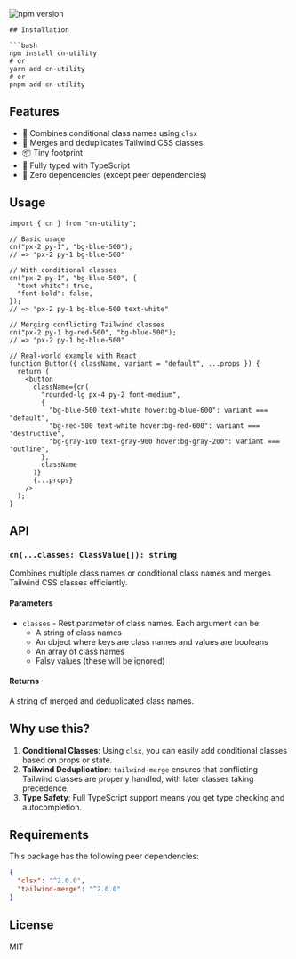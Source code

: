 ![npm version](https://img.shields.io/npm/v/cn-utility)

````mdx:README.mdx
## Installation

```bash
npm install cn-utility
# or
yarn add cn-utility
# or
pnpm add cn-utility
````

## Features

- 🎯 Combines conditional class names using `clsx`
- 🔄 Merges and deduplicates Tailwind CSS classes
- 📦 Tiny footprint
- 💪 Fully typed with TypeScript
- 🚫 Zero dependencies (except peer dependencies)

## Usage

```tsx
import { cn } from "cn-utility";

// Basic usage
cn("px-2 py-1", "bg-blue-500");
// => "px-2 py-1 bg-blue-500"

// With conditional classes
cn("px-2 py-1", "bg-blue-500", {
  "text-white": true,
  "font-bold": false,
});
// => "px-2 py-1 bg-blue-500 text-white"

// Merging conflicting Tailwind classes
cn("px-2 py-1 bg-red-500", "bg-blue-500");
// => "px-2 py-1 bg-blue-500"

// Real-world example with React
function Button({ className, variant = "default", ...props }) {
  return (
    <button
      className={cn(
        "rounded-lg px-4 py-2 font-medium",
        {
          "bg-blue-500 text-white hover:bg-blue-600": variant === "default",
          "bg-red-500 text-white hover:bg-red-600": variant === "destructive",
          "bg-gray-100 text-gray-900 hover:bg-gray-200": variant === "outline",
        },
        className
      )}
      {...props}
    />
  );
}
```

## API

### `cn(...classes: ClassValue[]): string`

Combines multiple class names or conditional class names and merges Tailwind CSS classes efficiently.

#### Parameters

- `classes` - Rest parameter of class names. Each argument can be:
  - A string of class names
  - An object where keys are class names and values are booleans
  - An array of class names
  - Falsy values (these will be ignored)

#### Returns

A string of merged and deduplicated class names.

## Why use this?

1. **Conditional Classes**: Using `clsx`, you can easily add conditional classes based on props or state.
2. **Tailwind Deduplication**: `tailwind-merge` ensures that conflicting Tailwind classes are properly handled, with later classes taking precedence.
3. **Type Safety**: Full TypeScript support means you get type checking and autocompletion.

## Requirements

This package has the following peer dependencies:

```json
{
  "clsx": "^2.0.0",
  "tailwind-merge": "^2.0.0"
}
```

## License

MIT
